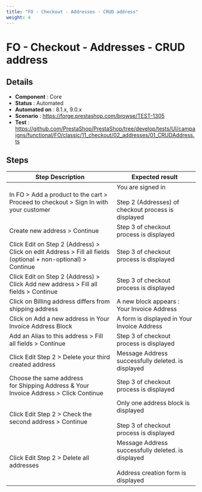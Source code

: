 ```yaml
---
title: "FO - Checkout - Addresses - CRUD address"
weight: 4
---
```


# FO - Checkout - Addresses - CRUD address
## Details
* **Component** : Core
* **Status** : Automated
* **Automated on** : 8.1.x, 9.0.x
* **Scenario** : https://forge.prestashop.com/browse/TEST-1305
* **Test** : https://github.com/PrestaShop/PrestaShop/tree/develop/tests/UI/campaigns/functional/FO/classic/11_checkout/02_addresses/01_CRUDAddress.ts

## Steps
| Step Description | Expected result |
| ----- | ----- |
| In FO > Add a product to the cart > Proceed to checkout > Sign In with your customer | You are signed in<br><br>Step 2 (Addresses) of checkout process is displayed |
| Create new address > Continue | Step 3 of checkout process is displayed |
| Click Edit on Step 2 (Address) > Click on edit Address > Fill all fields (optional + non-optional) > Continue | Step 3 of checkout process is displayed |
| Click Edit on Step 2 (Address) > Click Add new address > Fill all fields > Continue | Step 3 of checkout process is displayed |
| Click on Billing address differs from shipping address | A new block appears : Your Invoice Address |
| Click on Add a new address in Your Invoice Address Block | A form is displayed in Your Invoice Address |
| Add an Alias to this address > Fill all fields > Continue | Step 3 of checkout process is displayed |
| Click Edit Step 2 > Delete your third created address | Message Address successfully deleted. is displayed |
| Choose the same address for Shipping Address & Your Invoice Address > Click Continue | Step 3 of checkout process is displayed |
| Click Edit Step 2 > Check the second address > Continue | Only one address block is displayed<br><br>Step 3 of checkout process is displayed |
| Click Edit Step 2 > Delete all addresses | Message Address successfully deleted. is displayed<br><br>Address creation form is displayed |
